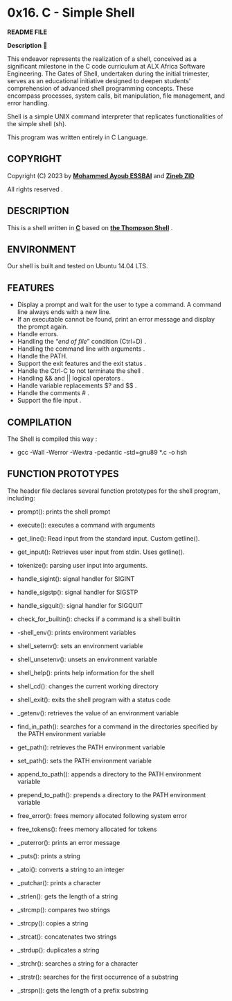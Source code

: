 # 0x16. C - Simple Shell 

**README FILE**
 
 **Description** :pencil:

 This endeavor represents the realization of a shell, conceived as a significant milestone in the C code curriculum at ALX Africa Software Engineering. The Gates of Shell, undertaken during the initial trimester, serves as an educational initiative designed to deepen students' comprehension of advanced shell programming concepts. These encompass processes, system calls, bit manipulation, file management, and error handling.

 Shell is a simple UNIX command interpreter that replicates functionalities of the simple shell (sh).

This program was written entirely in C Language.

## COPYRIGHT 

Copyright (C) 2023 by [**Mohammed Ayoub ESSBAI**](https://github.com/ayoub22222222) and [**Zineb ZID**](https://github.com/Zinebb12)

All rights reserved . 

## DESCRIPTION 

This is a shell written in [**C**](https://en.wikipedia.org/wiki/C_(programming_language)) based on [**the Thompson Shell**](https://en.wikipedia.org/wiki/Thompson_shell) . 

## ENVIRONMENT 

Our shell is built and tested on Ubuntu 14.04 LTS.

## FEATURES 

  - Display a prompt and wait for the user to type a command. A command line always ends with a new line.
  - If an executable cannot be found, print an error message and display the prompt again.
  - Handle errors.
  - Handling the “*end of file*” condition (Ctrl+D) . 
  - Handling the command line with arguments .
  - Handle the PATH.
  - Support the exit features and the exit status . 
  - Handle the Ctrl-C to not terminate the shell .
  - Handling && and || logical operators . 
  - Handle variable replacements $? and $$ . 
  - Handle the comments # . 
  - Support the file input . 
  
## COMPILATION 

The Shell is compiled this way :  

- gcc -Wall -Werror -Wextra -pedantic -std=gnu89 *.c -o hsh

## FUNCTION PROTOTYPES 

The header file declares several function prototypes for the shell program, including:

- prompt(): prints the shell prompt

- execute(): executes a command with arguments

- get_line(): Read input from the standard input. Custom getline().

- get_input(): Retrieves user input from stdin. Uses getline().

- tokenize(): parsing user input into arguments.

- handle_sigint(): signal handler for SIGINT

- handle_sigstp(): signal handler for SIGSTP

- handle_sigquit(): signal handler for SIGQUIT

- check_for_builtin(): checks if a command is a shell builtin

- -shell_env(): prints environment variables

- shell_setenv(): sets an environment variable

- shell_unsetenv(): unsets an environment variable

- shell_help(): prints help information for the shell

- shell_cd(): changes the current working directory

- shell_exit(): exits the shell program with a status code

- _getenv(): retrieves the value of an environment variable

- find_in_path(): searches for a command in the directories specified by the PATH environment variable

- get_path(): retrieves the PATH environment variable

- set_path(): sets the PATH environment variable

- append_to_path(): appends a directory to the PATH environment variable

- prepend_to_path(): prepends a directory to the PATH environment variable

- free_error(): frees memory allocated following system error

- free_tokens(): frees memory allocated for tokens

- _puterror(): prints an error message

- _puts(): prints a string

- _atoi(): converts a string to an integer

- _putchar(): prints a character

- _strlen(): gets the length of a string

- _strcmp(): compares two strings

- _strcpy(): copies a string

- _strcat(): concatenates two strings

- _strdup(): duplicates a string

- _strchr(): searches a string for a character

- _strstr(): searches for the first occurrence of a substring

- _strspn(): gets the length of a prefix substring
 
